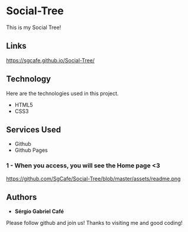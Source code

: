 # Social-Tree

This is my Social Tree!

## Links

https://sgcafe.github.io/Social-Tree/

## Technology

Here are the technologies used in this project.

- HTML5
- CSS3

## Services Used

- Github
- Github Pages

### 1 - When you access, you will see the Home page <3

https://github.com/SgCafe/Social-Tree/blob/master/assets/readme.png

## Authors

- **Sérgio Gabriel Café**

Please follow github and join us!
Thanks to visiting me and good coding!
